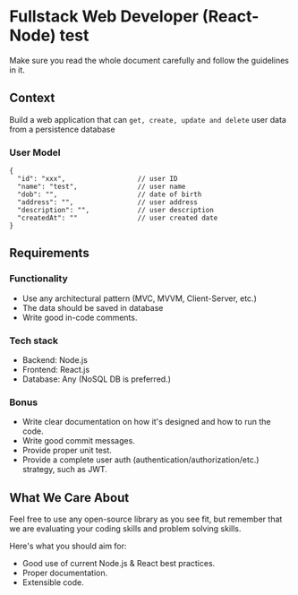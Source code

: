 # Fullstack Web Developer (React-Node) test

Make sure you read the whole document carefully and follow the guidelines in it.

## Context

Build a web application that can `get, create, update and delete` user data from a persistence database

### User Model

```
{
  "id": "xxx",                  // user ID 
  "name": "test",               // user name
  "dob": "",                    // date of birth
  "address": "",                // user address
  "description": "",            // user description
  "createdAt": ""               // user created date
}
```

## Requirements

### Functionality

- Use any architectural pattern (MVC, MVVM, Client-Server, etc.)
- The data should be saved in database
- Write good in-code comments.

### Tech stack

- Backend: Node.js
- Frontend: React.js
- Database: Any (NoSQL DB is preferred.)

### Bonus

- Write clear documentation on how it's designed and how to run the code.
- Write good commit messages.
- Provide proper unit test.
- Provide a complete user auth (authentication/authorization/etc.) strategy, such as JWT.


## What We Care About

Feel free to use any open-source library as you see fit, but remember that we are evaluating your coding skills and problem solving skills.

Here's what you should aim for:

- Good use of current Node.js & React best practices.
- Proper documentation.
- Extensible code.
